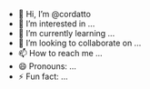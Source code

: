 - 👋 Hi, I’m @cordatto
- 👀 I’m interested in ...
- 🌱 I’m currently learning ...
- 💞️ I’m looking to collaborate on ...
- 📫 How to reach me ...
- 😄 Pronouns: ...
- ⚡ Fun fact: ...

<!---
cordatto/cordatto is a ✨ special ✨ repository because its `README.md` (this file) appears on your GitHub profile.
You can click the Preview link to take a look at your changes.
--->
